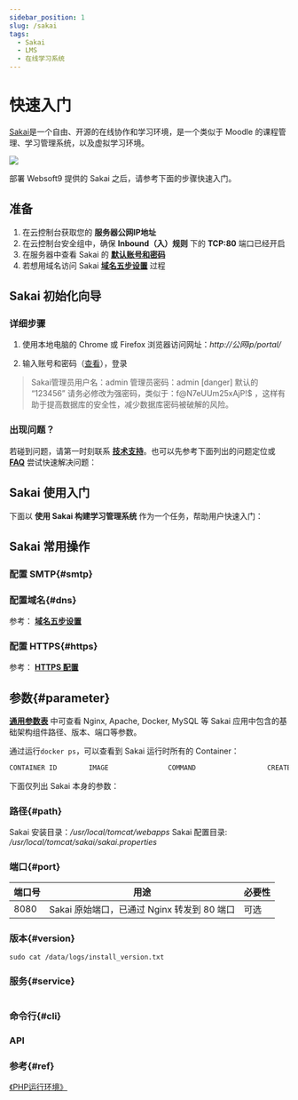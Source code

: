 ```yaml
---
sidebar_position: 1
slug: /sakai
tags:
  - Sakai
  - LMS
  - 在线学习系统
---
```


# 快速入门

[Sakai](赛课)是一个自由、开源的在线协作和学习环境，是一个类似于 Moodle 的课程管理、学习管理系统，以及虚拟学习环境。

![](https://photogallery.oss.aliyuncs.com/photo/1904996544835414/undefined/ab4c28cc-5f11-49ec-aa09-ec512039b4f5.png)


部署 Websoft9 提供的 Sakai 之后，请参考下面的步骤快速入门。

## 准备

1. 在云控制台获取您的 **服务器公网IP地址** 
2. 在云控制台安全组中，确保 **Inbound（入）规则** 下的 **TCP:80** 端口已经开启
3. 在服务器中查看 Sakai 的 **[默认账号和密码](./setup/credentials#getpw)**  
4. 若想用域名访问  Sakai **[域名五步设置](./dns#domain)** 过程


## Sakai 初始化向导

### 详细步骤

1. 使用本地电脑的 Chrome 或 Firefox 浏览器访问网址：*http://公网ip/portal/*  

2. 输入账号和密码（[查看](./setup/credentials#getpw)），登录

  > Sakai管理员用户名：admin  管理员密码：admin
  > [danger] 默认的 “123456” 请务必修改为强密码，类似于：f@N7eUUm25xAjP!$ ，这样有助于提高数据库的安全性，减少数据库密码被破解的风险。

### 出现问题？

若碰到问题，请第一时刻联系 **[技术支持](./helpdesk)**。也可以先参考下面列出的问题定位或  **[FAQ](./faq#setup)** 尝试快速解决问题：

## Sakai 使用入门

下面以 **使用 Sakai 构建学习管理系统** 作为一个任务，帮助用户快速入门：


## Sakai 常用操作

### 配置 SMTP{#smtp}

### 配置域名{#dns}

参考： **[域名五步设置](./dns#domain)** 

### 配置 HTTPS{#https}

参考： **[HTTPS 配置](./dns#https)**

## 参数{#parameter}

**[通用参数表](../setup/parameter)** 中可查看 Nginx, Apache, Docker, MySQL 等 Sakai 应用中包含的基础架构组件路径、版本、端口等参数。 

通过运行`docker ps`，可以查看到 Sakai 运行时所有的 Container：

```bash
CONTAINER ID        IMAGE               COMMAND                  CREATED             STATUS              PORTS                                NAMES
```


下面仅列出 Sakai 本身的参数：

### 路径{#path}

Sakai 安装目录：*/usr/local/tomcat/webapps*
Sakai 配置目录: */usr/local/tomcat/sakai/sakai.properties*

### 端口{#port}

| 端口号 | 用途                                          | 必要性 |
| ------ | --------------------------------------------- | ------ |
| 8080   | Sakai 原始端口，已通过 Nginx 转发到 80 端口 | 可选   |


### 版本{#version}

```shell
sudo cat /data/logs/install_version.txt
```

### 服务{#service}

```shell
```

### 命令行{#cli}

### API

### 参考{#ref}

 [《PHP运行环境》](./runtime/php) 
